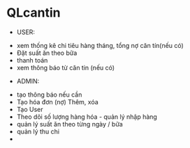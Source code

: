# QLcantin
* USER:
- xem thống kê chi tiêu hàng tháng, tổng nợ căn tín(nếu có)
- Đặt suất ăn theo bữa
- thanh toán
- xem thông báo từ căn tin (nếu có)
* ADMIN:
- tạo thông báo nếu cần
- Tạo hóa đơn (nợ) Thêm, xóa
- Tạo User
- Theo dõi số lượng hàng hóa - quản lý nhập hàng
- quản lý suất ăn theo từng ngày / bữa
- quản lý thu chi 
- 